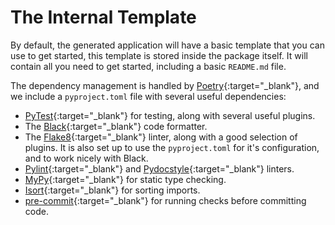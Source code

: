 # The Internal Template

By default, the generated application will have a basic template that you can
use to get started, this template is stored inside the package itself. It will
contain all you need to get started, including a basic `README.md` file.

The dependency management is handled by
[Poetry](<https://python-poetry.org/>){:target="_blank"}, and we include a
`pyproject.toml` file with several useful dependencies:

- [PyTest](https://docs.pytest.org/en/stable/contents.html){:target="_blank"}
  for testing, along with several useful plugins.
- The [Black](https://black.readthedocs.io/en/stable/){:target="_blank"}
  code formatter.
- The [Flake8](https://flake8.pycqa.org/en/latest/){:target="_blank"} linter,
  along with a good selection of plugins. It is also set up to use the
  `pyproject.toml` for it's configuration, and to work nicely with Black.
- [Pylint](<https://www.pylint.org/>){:target="_blank"} and
  [Pydocstyle](https://www.pydocstyle.org/en/stable/){:target="_blank"}
  linters.
- [MyPy](https://mypy.readthedocs.io/en/stable/){:target="_blank"} for static
  type checking.
- [Isort](https://pycqa.github.io/isort/){:target="_blank"} for sorting
  imports.
- [pre-commit](https://pre-commit.com/){:target="_blank"} for running checks
  before committing code.
